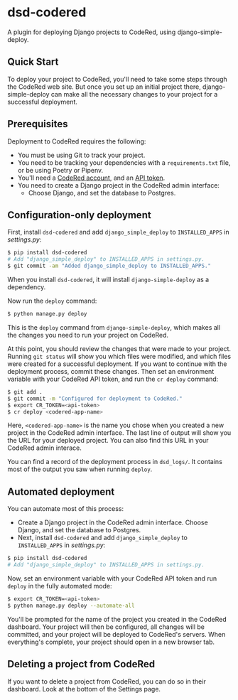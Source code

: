 # dsd-codered

A plugin for deploying Django projects to CodeRed, using django-simple-deploy.

Quick Start
---

To deploy your project to CodeRed, you'll need to take some steps through the CodeRed web site. But once you set up an initial project there, django-simple-deploy can make all the necessary changes to your project for a successful deployment.

## Prerequisites

Deployment to CodeRed requires the following:

- You must be using Git to track your project.
- You need to be tracking your dependencies with a `requirements.txt` file, or be using Poetry or Pipenv.
- You'll need a [CodeRed account](https://app.codered.cloud/login/), and an [API token](https://www.codered.cloud/docs/cli/quickstart/).
- You need to create a Django project in the CodeRed admin interface:
  - Choose Django, and set the database to Postgres.

## Configuration-only deployment

First, install `dsd-codered` and add `django_simple_deploy` to `INSTALLED_APPS` in *settings.py*:

```sh
$ pip install dsd-codered
# Add "django_simple_deploy" to INSTALLED_APPS in settings.py.
$ git commit -am "Added django_simple_deploy to INSTALLED_APPS."
```

When you install `dsd-codered`, it will install `django-simple-deploy` as a dependency.

Now run the `deploy` command:

```sh
$ python manage.py deploy
```

This is the `deploy` command from `django-simple-deploy`, which makes all the changes you need to run your project on CodeRed.

At this point, you should review the changes that were made to your project. Running `git status` will show you which files were modified, and which files were created for a successful deployment. If you want to continue with the deployment process, commit these changes. Then set an environment variable with your CodeRed API token, and run the `cr deploy` command:

```sh
$ git add .
$ git commit -m "Configured for deployment to CodeRed."
$ export CR_TOKEN=<api-token>
$ cr deploy <codered-app-name>
```

Here, `<codered-app-name>` is the name you chose when you created a new project in the CodeRed admin interface. The last line of output will show you the URL for your deployed project. You can also find this URL in your CodeRed admin interace.

You can find a record of the deployment process in `dsd_logs/`. It contains most of the output you saw when running `deploy`.

## Automated deployment

You can automate most of this process:

- Create a Django project in the CodeRed admin interface. Choose Django, and set the database to Postgres.
- Next, install `dsd-codered` and add `django_simple_deploy` to `INSTALLED_APPS` in *settings.py*:

```sh
$ pip install dsd-codered
# Add "django_simple_deploy" to INSTALLED_APPS in settings.py.
```

Now, set an environment variable with your CodeRed API token and run `deploy` in the fully automated mode:

```sh
$ export CR_TOKEN=<api-token>
$ python manage.py deploy --automate-all
```

You'll be prompted for the name of the project you created in the CodeRed dashboard. Your project will then be configured, all changes will be committed, and your project will be deployed to CodeRed's servers. When everything's complete, your project should open in a new browser tab.

Deleting a project from CodeRed
---

If you want to delete a project from CodeRed, you can do so in their dashboard. Look at the bottom of the Settings page.
